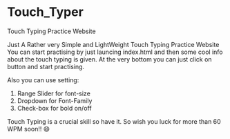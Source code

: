 # Touch_Typer
Touch Typing Practice Website

Just A Rather very Simple and LightWeight Touch Typing Practice Website 
You can start practising by just launcing index.html and then some cool info about the touch typing is given. 
At the very bottom you can just click on button and start practising. 

Also you can use setting:  
1) Range Slider for font-size
2) Dropdown for Font-Family 
3) Check-box for bold on/off 

Touch Typing is a crucial skill so have it. 
So wish you luck for more than 60 WPM soon!! 😄

